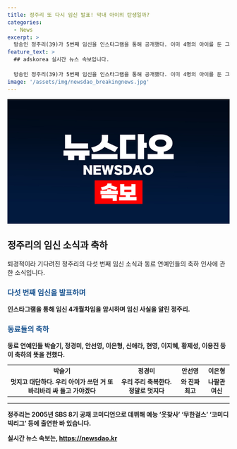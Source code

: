 ```yaml
---
title: 정주리 또 다시 임신 발표! 막내 아이의 탄생일까?
categories:
  - News
excerpt: >
  방송인 정주리(39)가 5번째 임신을 인스타그램을 통해 공개했다. 이미 4명의 아이를 둔 그녀는 새로운 가족이 찾아왔다며 임신 소식을 전했고, 임신 4개월 차임을 암시하는 이미지를 공개했다. 동료들과 팬들은 축하댓글을 남기면서 멋지다고 칭찬했다. 현재 임신 중인 이은형은 나팔관 여신이라는 댓글을 남겼다. 
feature_text: >
  ## adskorea 실시간 뉴스 속보입니다.

  방송인 정주리(39)가 5번째 임신을 인스타그램을 통해 공개했다. 이미 4명의 아이를 둔 그녀는 새로운 가족이 찾아왔다며 임신 소식을 전했고, 임신 4개월 차임을 암시하는 이미지를 공개했다. 동료들과 팬들은 축하댓글을 남기면서 멋지다고 칭찬했다. 현재 임신 중인 이은형은 나팔관 여신이라는 댓글을 남겼다. 
image: '/assets/img/newsdao_breakingnews.jpg'
---
```


<p><img src="/assets/img/newsdao_breakingnews.jpg" alt="adskorea 속보" /></p>

<h2 data-ke-size="size26">정주리의 임신 소식과 축하</h2>

<p data-ke-size="size16">퇴경적이라 기다려진 정주리의 다섯 번째 임신 소식과 동료 연예인들의 축하 인사에 관한 소식입니다.</p>

<h3><b><span style="color: #1a5490;">다섯 번째 임신을 발표하며</span><b></h3>

<p data-ke-size="size16">인스타그램을 통해 임신 4개월차임을 암시하며 임신 사실을 알린 정주리. </p>

<h3><b><span style="color: #1a5490;">동료들의 축하</span><b></h3>

<p data-ke-size="size16">동료 연예인들 박슬기, 정경미, 안선영, 이은형, 신애라, 현영, 이지혜, 황제성, 이용진 등이 축하의 뜻을 전했다.</p>

<table>
  <tr>
    <td style="text-align: center; height: 17px;"><b>박슬기</b></td>
    <td style="text-align: center; height: 17px;"><b>정경미</b></td>
    <td style="text-align: center; height: 17px;"><b>안선영</b></td>
    <td style="text-align: center; height: 17px;"><b>이은형</b></td>
  </tr>
  <tr>
    <td style="text-align: center; height: 17px;">멋지고 대단하다. 우리 아이가 쓰던 거 또 바리바리 싸 들고 가야겠다</td>
    <td style="text-align: center; height: 17px;">우리 주리 축복한다. 정말로 멋지다</td>
    <td style="text-align: center; height: 17px;">와 진짜 최고</td>
    <td style="text-align: center; height: 17px;">나팔관 여신</td>
  </tr>
</table>

<hr>

<p data-ke-size="size16">정주리는 2005년 SBS 8기 공채 코미디언으로 데뷔해 예능 ‘웃찾사’ ‘무한걸스’ ‘코미디빅리그’ 등에 출연한 바 있습니다.</p>
실시간 뉴스 속보는, <a href="https://newsdao.kr" rel="dofollow">https://newsdao.kr</a>


